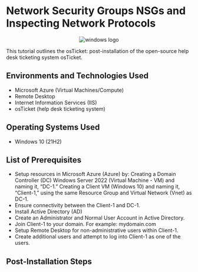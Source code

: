 # Network Security Groups NSGs and Inspecting Network Protocols
<p align="center">
<img src="https://imgur.com/rWWmatS.png" alt="windows logo"/>
</p>

This tutorial outlines the osTicket: post-installation of the open-source help desk ticketing system osTicket.<br />


<h2>Environments and Technologies Used</h2>

- Microsoft Azure (Virtual Machines/Compute)
- Remote Desktop
- Internet Information Services (IIS)
- osTicket (help desk ticketing system)

<h2>Operating Systems Used </h2>

- Windows 10</b> (21H2)

<h2>List of Prerequisites</h2>

- Setup resources in Microsoft Azure (Azure) by:
Creating a Domain Controller (DC) Windows Server 2022 (Virtual Machine - VM) and naming it, “DC-1.”
Creating a Client VM (Windows 10) and naming it, “Client-1,” using the same Resource Group and Virtual Network (Vnet) as DC-1. 
- Ensure connectivity between the Client-1 and DC-1.
- Install Active Directory (AD)
- Create an Administrator and Normal User Account in Active Directory.
- Join Client-1 to your domain.
For example: mydomain.com
- Setup Remote Desktop for non-administrative users within Client-1.
- Create additional users and attempt to log into Client-1 as one of the users.


<h2>Post-Installation Steps</h2>

